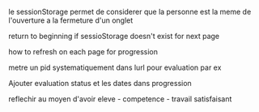 le sessionStorage permet de considerer que la personne est la meme de l'ouverture a la fermeture d'un onglet

return to beginning if sessioStorage doesn't exist for next page

how to refresh on each page for progression

metre un pid systematiquement dans lurl pour evaluation par ex 

Ajouter evaluation status et les dates dans progression

reflechir au moyen d'avoir eleve - competence - travail satisfaisant